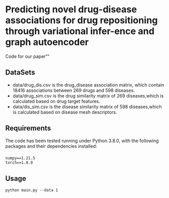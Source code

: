 # Predicting novel drug-disease associations for drug repositioning through variational infer-ence and graph autoencoder
Code for our paper“”
## DataSets
* data/drug_dis.csv is the drug_disease association matrix, which contain 18416 associations between 269 drugs and 598 diseases.
* data/drug_sim.csv is the drug similarity matrix of 269 diseases,which is calculated based on drug target features.
* data/dis_sim.csv is the disease similarity matrix of 598 diseases,which is calculated based on disease mesh descriptors.
## Requirements
The code has been tested running under Python 3.8.0, with the following packages and their dependencies installed:
###
    numpy==1.21.5
    torch==1.8.0

## Usage
    python main.py --data 1